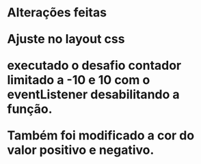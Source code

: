 <h1>Alterações feitas

Ajuste no layout css

executado o desafio contador limitado a -10 e 10 com o eventListener desabilitando a função.

Também foi modificado a cor do valor positivo e negativo.

